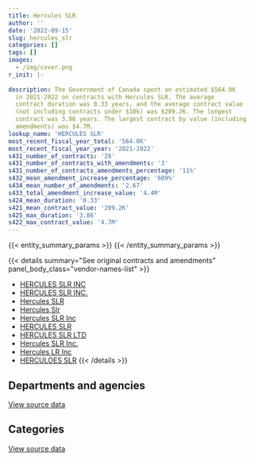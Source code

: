 ```yaml
---
title: Hercules SLR
author: ''
date: '2022-09-15'
slug: hercules_slr
categories: []
tags: []
images:
  - /img/cover.png
r_init: |-
  
description: The Government of Canada spent an estimated $564.0K
  in 2021-2022 on contracts with Hercules SLR. The average
  contract duration was 0.33 years, and the average contract value
  (not including contracts under $10k) was $209.2K. The longest
  contract was 3.86 years. The largest contract by value (including
  amendments) was $4.7M.
lookup_name: 'HERCULES SLR'
most_recent_fiscal_year_total: '564.0K'
most_recent_fiscal_year_year: '2021-2022'
s431_number_of_contracts: '28'
s431_number_of_contracts_with_amendments: '3'
s431_number_of_contracts_amendments_percentage: '11%'
s432_mean_amendment_increase_percentage: '609%'
s434_mean_number_of_amendments: '2.67'
s433_total_amendment_increase_value: '4.4M'
s424_mean_duration: '0.33'
s421_mean_contract_value: '209.2K'
s425_max_duration: '3.86'
s422_max_contract_value: '4.7M'
---
```


<script src="/rmarkdown-libs/htmlwidgets/htmlwidgets.js"></script>
<link href="/rmarkdown-libs/datatables-css/datatables-crosstalk.css" rel="stylesheet" />
<script src="/rmarkdown-libs/datatables-binding/datatables.js"></script>
<script src="/rmarkdown-libs/jquery/jquery-3.6.0.min.js"></script>
<link href="/rmarkdown-libs/dt-core-bootstrap/css/dataTables.bootstrap.min.css" rel="stylesheet" />
<link href="/rmarkdown-libs/dt-core-bootstrap/css/dataTables.bootstrap.extra.css" rel="stylesheet" />
<script src="/rmarkdown-libs/dt-core-bootstrap/js/jquery.dataTables.min.js"></script>
<script src="/rmarkdown-libs/dt-core-bootstrap/js/dataTables.bootstrap.min.js"></script>
<link href="/rmarkdown-libs/crosstalk/css/crosstalk.min.css" rel="stylesheet" />
<script src="/rmarkdown-libs/crosstalk/js/crosstalk.min.js"></script>
<script src="/rmarkdown-libs/htmlwidgets/htmlwidgets.js"></script>
<link href="/rmarkdown-libs/datatables-css/datatables-crosstalk.css" rel="stylesheet" />
<script src="/rmarkdown-libs/datatables-binding/datatables.js"></script>
<script src="/rmarkdown-libs/jquery/jquery-3.6.0.min.js"></script>
<link href="/rmarkdown-libs/dt-core-bootstrap/css/dataTables.bootstrap.min.css" rel="stylesheet" />
<link href="/rmarkdown-libs/dt-core-bootstrap/css/dataTables.bootstrap.extra.css" rel="stylesheet" />
<script src="/rmarkdown-libs/dt-core-bootstrap/js/jquery.dataTables.min.js"></script>
<script src="/rmarkdown-libs/dt-core-bootstrap/js/dataTables.bootstrap.min.js"></script>
<link href="/rmarkdown-libs/crosstalk/css/crosstalk.min.css" rel="stylesheet" />
<script src="/rmarkdown-libs/crosstalk/js/crosstalk.min.js"></script>

{{< entity_summary_params >}}
{{< /entity_summary_params >}}

{{< details summary="See original contracts and amendments" panel_body_class="vendor-names-list" >}}
- [HERCULES SLR INC](https://search.open.canada.ca/en/ct/?sort=contract_value_f%20desc&page=1&search_text=%22HERCULES%20SLR%20INC%22)
- [HERCULES SLR INC.](https://search.open.canada.ca/en/ct/?sort=contract_value_f%20desc&page=1&search_text=%22HERCULES%20SLR%20INC.%22)
- [Hercules SLR](https://search.open.canada.ca/en/ct/?sort=contract_value_f%20desc&page=1&search_text=%22Hercules%20SLR%22)
- [Hercules Slr](https://search.open.canada.ca/en/ct/?sort=contract_value_f%20desc&page=1&search_text=%22Hercules%20Slr%22)
- [Hercules SLR Inc](https://search.open.canada.ca/en/ct/?sort=contract_value_f%20desc&page=1&search_text=%22Hercules%20SLR%20Inc%22)
- [HERCULES SLR](https://search.open.canada.ca/en/ct/?sort=contract_value_f%20desc&page=1&search_text=%22HERCULES%20SLR%22)
- [HERCULES SLR LTD](https://search.open.canada.ca/en/ct/?sort=contract_value_f%20desc&page=1&search_text=%22HERCULES%20SLR%20LTD%22)
- [Hercules SLR Inc.](https://search.open.canada.ca/en/ct/?sort=contract_value_f%20desc&page=1&search_text=%22Hercules%20SLR%20Inc.%22)
- [Hercules LR Inc](https://search.open.canada.ca/en/ct/?sort=contract_value_f%20desc&page=1&search_text=%22Hercules%20LR%20Inc%22)
- [HERCULOES SLR](https://search.open.canada.ca/en/ct/?sort=contract_value_f%20desc&page=1&search_text=%22HERCULOES%20SLR%22)
{{< /details >}}

## Departments and agencies

<div id="htmlwidget-1" style="width:100%;height:auto;" class="datatables html-widget"></div>
<script type="application/json" data-for="htmlwidget-1">{"x":{"style":"bootstrap","filter":"none","vertical":false,"data":[["<a href=\"/departments/dfo-mpo/\">Fisheries and Oceans Canada<\/a>","<a href=\"/departments/dnd-mdn/\">National Defence<\/a>","<a href=\"/departments/ec/\">Environment and Climate Change Canada<\/a>","<a href=\"/departments/pwgsc-tpsgc/\">Public Services and Procurement Canada<\/a>"],[1686800.26,90075.24,11100.69,null],[3055205.62,10118.85,88046.41,31206],[null,82754.93,21248.46,null],[532902.97,31082.98,null,null]],"container":"<table class=\"table table-striped table-hover row-border order-column display\">\n  <thead>\n    <tr>\n      <th>Department<\/th>\n      <th>2018-2019<\/th>\n      <th>2019-2020<\/th>\n      <th>2020-2021<\/th>\n      <th>2021-2022<\/th>\n    <\/tr>\n  <\/thead>\n<\/table>","options":{"order":[[4,"desc"]],"pageLength":10,"autoWidth":true,"columnDefs":[{"targets":1,"render":"function(data, type, row, meta) {\n    return type !== 'display' ? data : DTWidget.formatCurrency(data, \"$\", 2, 3, \",\", \".\", true, null);\n  }"},{"targets":2,"render":"function(data, type, row, meta) {\n    return type !== 'display' ? data : DTWidget.formatCurrency(data, \"$\", 2, 3, \",\", \".\", true, null);\n  }"},{"targets":3,"render":"function(data, type, row, meta) {\n    return type !== 'display' ? data : DTWidget.formatCurrency(data, \"$\", 2, 3, \",\", \".\", true, null);\n  }"},{"targets":4,"render":"function(data, type, row, meta) {\n    return type !== 'display' ? data : DTWidget.formatCurrency(data, \"$\", 2, 3, \",\", \".\", true, null);\n  }"},{"width":"16%","targets":[1,2,3,4]},{"className":"dt-right","targets":[1,2,3,4]}],"orderClasses":false}},"evals":["options.columnDefs.0.render","options.columnDefs.1.render","options.columnDefs.2.render","options.columnDefs.3.render"],"jsHooks":[]}</script>
<p class="text-right">
<a href="https://github.com/GoC-Spending/contracts-data/tree/main/data/out/vendors/hercules_slr/summary_by_fiscal_year_by_department.csv" class="source-data-link btn btn-link">View source data</a>
</p>

## Categories

<div id="htmlwidget-2" style="width:100%;height:auto;" class="datatables html-widget"></div>
<script type="application/json" data-for="htmlwidget-2">{"x":{"style":"bootstrap","filter":"none","vertical":false,"data":[["<a href=\"/categories/defence/\">Defence<\/a>","<a href=\"/categories/transportation_and_logistics/\">Transportation and logistics<\/a>","<a href=\"/categories/industrial_products_and_services/\">Industrial products and services<\/a>","<a href=\"/categories/human_capital/\">Human capital<\/a>"],[79069.42,1654860.28,54046.49,null],[null,3055205.62,129371.26,null],[null,null,62003.39,42000],[null,532902.97,20732.98,10350]],"container":"<table class=\"table table-striped table-hover row-border order-column display\">\n  <thead>\n    <tr>\n      <th>Category<\/th>\n      <th>2018-2019<\/th>\n      <th>2019-2020<\/th>\n      <th>2020-2021<\/th>\n      <th>2021-2022<\/th>\n    <\/tr>\n  <\/thead>\n<\/table>","options":{"order":[[4,"desc"]],"dom":"t","pageLength":30,"autoWidth":true,"columnDefs":[{"targets":1,"render":"function(data, type, row, meta) {\n    return type !== 'display' ? data : DTWidget.formatCurrency(data, \"$\", 2, 3, \",\", \".\", true, null);\n  }"},{"targets":2,"render":"function(data, type, row, meta) {\n    return type !== 'display' ? data : DTWidget.formatCurrency(data, \"$\", 2, 3, \",\", \".\", true, null);\n  }"},{"targets":3,"render":"function(data, type, row, meta) {\n    return type !== 'display' ? data : DTWidget.formatCurrency(data, \"$\", 2, 3, \",\", \".\", true, null);\n  }"},{"targets":4,"render":"function(data, type, row, meta) {\n    return type !== 'display' ? data : DTWidget.formatCurrency(data, \"$\", 2, 3, \",\", \".\", true, null);\n  }"},{"width":"16%","targets":[1,2,3,4]},{"className":"dt-right","targets":[1,2,3,4]}],"orderClasses":false,"lengthMenu":[10,25,30,50,100]}},"evals":["options.columnDefs.0.render","options.columnDefs.1.render","options.columnDefs.2.render","options.columnDefs.3.render"],"jsHooks":[]}</script>
<p class="text-right">
<a href="https://github.com/GoC-Spending/contracts-data/tree/main/data/out/vendors/hercules_slr/summary_by_fiscal_year_by_category.csv" class="source-data-link btn btn-link">View source data</a>
</p>
